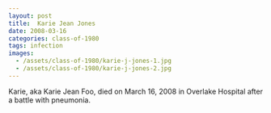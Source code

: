 ```yaml
---
layout: post
title:  Karie Jean Jones
date: 2008-03-16
categories: class-of-1980
tags: infection
images:
  - /assets/class-of-1980/karie-j-jones-1.jpg
  - /assets/class-of-1980/karie-j-jones-2.jpg
---
```

Karie, aka Karie Jean Foo, died on March 16, 2008 in Overlake Hospital after a battle with pneumonia.
